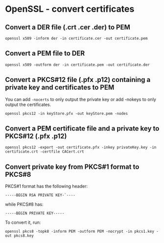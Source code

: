 # OpenSSL - convert certificates

## Convert a DER file (.crt .cer .der) to PEM

```
openssl x509 -inform der -in certificate.cer -out certificate.pem
```

## Convert a PEM file to DER

```
openssl x509 -outform der -in certificate.pem -out certificate.der
```

## Convert a PKCS#12 file (.pfx .p12) containing a private key and certificates to PEM

You can add `-nocerts` to only output the private key or add -nokeys to only output the certificates.

```
openssl pkcs12 -in keyStore.pfx -out keyStore.pem -nodes
```

## Convert a PEM certificate file and a private key to PKCS#12 (.pfx .p12)

```
openssl pkcs12 -export -out certificate.pfx -inkey privateKey.key -in certificate.crt -certfile CACert.crt
```

## Convert private key from PKCS#1 format to PKCS#8

PKCS#1 format has the following header:

```
-----BEGIN RSA PRIVATE KEY-`----
```

while PKCS#8 has:

```
-----BEGIN PRIVATE KEY-----
```

To convert it, run:

```
openssl pkcs8 -topk8 -inform PEM -outform PEM -nocrypt -in pkcs1.key -out pkcs8.key
```

